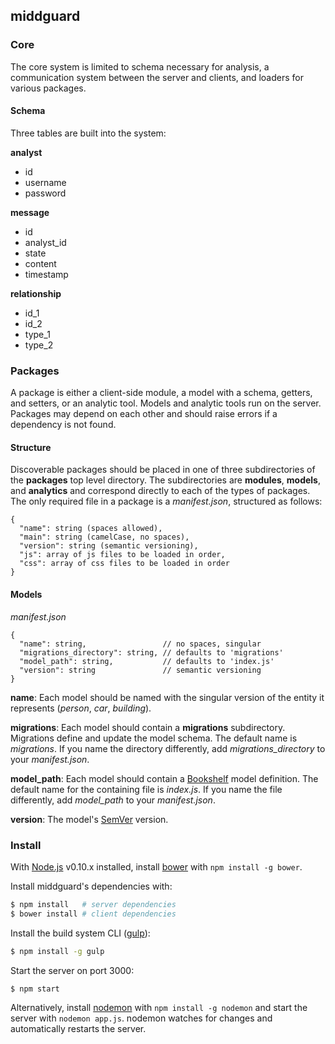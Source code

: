 ## middguard

### Core

The core system is limited to schema necessary for analysis, a communication
system between the server and clients, and loaders for various packages.

#### Schema

Three tables are built into the system:

**analyst**

 - id
 - username
 - password

**message**

 - id
 - analyst_id
 - state
 - content
 - timestamp

**relationship**

 - id_1
 - id_2
 - type_1
 - type_2

### Packages

A package is either a client-side module, a model with a schema, getters, and
setters, or an analytic tool.  Models and analytic tools run on the server.
Packages may depend on each other and should raise errors if a dependency is not
found.

#### Structure

Discoverable packages should be placed in one of three subdirectories of the
**packages** top level directory.  The subdirectories are **modules**,
**models**, and **analytics** and correspond directly to each of the types of
packages.  The only required file in a package is a *manifest.json*, structured
as follows:

```
{
  "name": string (spaces allowed),
  "main": string (camelCase, no spaces),
  "version": string (semantic versioning),
  "js": array of js files to be loaded in order,
  "css": array of css files to be loaded in order
}
```

#### Models

*manifest.json*

```
{
  "name": string,                 // no spaces, singular
  "migrations_directory": string, // defaults to 'migrations'
  "model_path": string,           // defaults to 'index.js'
  "version": string               // semantic versioning
}
```

**name**: Each model should be named with the singular version of the entity it
represents (*person*, *car*, *building*).

**migrations**: Each model should contain a **migrations** subdirectory.
Migrations define and update the model schema.  The default name is
*migrations*.  If you name the directory differently, add *migrations_directory*
to your *manifest.json*.

**model_path**: Each model should contain a [Bookshelf][4] model definition.
The default name for the containing file is *index.js*.  If you name the file
differently, add *model_path* to your *manifest.json*.

**version**: The model's [SemVer][5] version.

### Install

With [Node.js][1] v0.10.x installed, install [bower][2] with
`npm install -g bower`.

Install middguard's dependencies with:

```sh
$ npm install   # server dependencies
$ bower install # client dependencies
```

Install the build system CLI ([gulp][6]):

```sh
$ npm install -g gulp
```

Start the server on port 3000:

```sh
$ npm start
```

Alternatively, install [nodemon][3] with `npm install -g nodemon` and start the
server with `nodemon app.js`.  nodemon watches for changes and automatically
restarts the server.

[1]: http://nodejs.org/       "Node.js"
[2]: http://bower.io/         "bower"
[3]: http://nodemon.io/       "nodemon"
[4]: http://bookshelfjs.org/  "bookshelf"
[5]: http://semver.org/       "semver"
[6]: http://gulpjs.com/       "gulp"
